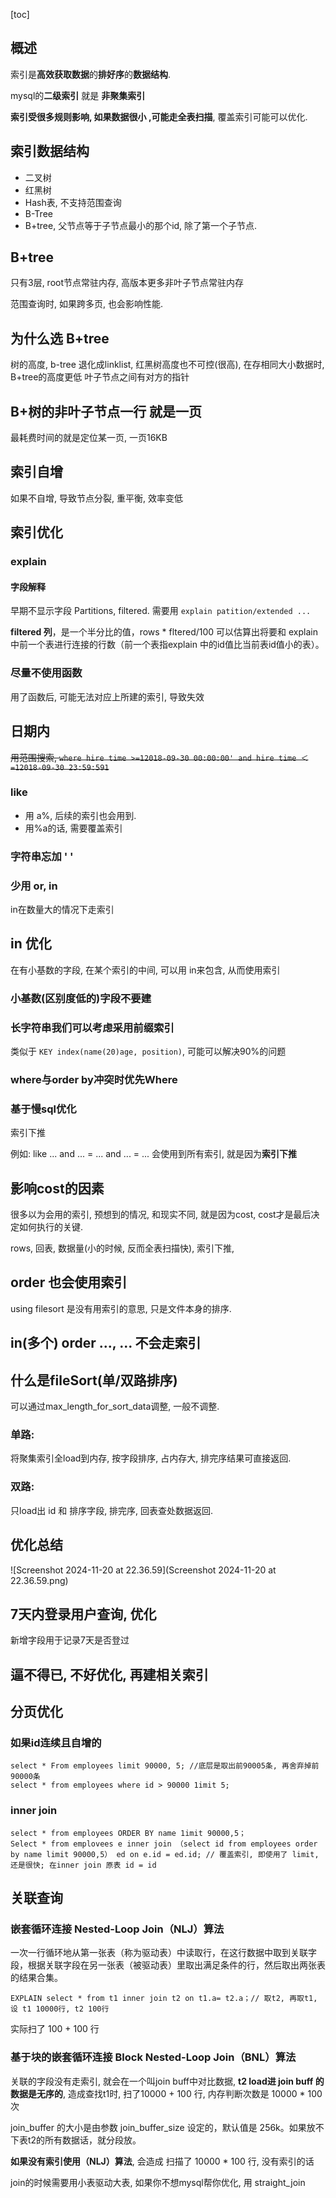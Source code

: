 [toc]

## 概述

索引是**高效获取数据**的**排好序**的**数据结构**.

mysql的**二级索引** 就是 **非聚集索引**

**索引受很多规则影响, 如果数据很小 ,可能走全表扫描**, 覆盖索引可能可以优化.

## 索引数据结构

- 二叉树
- 红黑树
- Hash表, 不支持范围查询
- B-Tree
- B+tree, 父节点等于子节点最小的那个id, 除了第一个子节点.

## B+tree

只有3层, root节点常驻内存, 高版本更多非叶子节点常驻内存

范围查询时, 如果跨多页, 也会影响性能.

## 为什么选 B+tree

树的高度, 
b-tree 退化成linklist, 红黑树高度也不可控(很高),
在存相同大小数据时, B+tree的高度更低
叶子节点之间有对方的指针



## B+树的非叶子节点一行 就是一页

最耗费时间的就是定位某一页, 一页16KB

## 索引自增

如果不自增, 导致节点分裂, 重平衡, 效率变低

## 索引优化



### explain

#### 字段解释

早期不显示字段 Partitions, filtered. 需要用 `explain patition/extended ...` 

**filtered 列**，是一个半分比的值，rows * fltered/100 可以估算出将要和 explain中前一个表进行连接的行数（前一个表指explain 中的id值比当前表id值小的表）。

### 尽量不使用函数

用了函数后, 可能无法对应上所建的索引, 导致失效

## 日期内

~~用范围搜索, `where hire time >=12018-09-30 00:00:00' and hire time ＜=12018-09-30 23:59:591`~~



### like

- 用 a%, 后续的索引也会用到.
- 用%a的话, 需要覆盖索引

### 字符串忘加 ' '

### 少用 or, in

in在数量大的情况下走索引

## in 优化

在有小基数的字段, 在某个索引的中间, 可以用 in来包含, 从而使用索引

### 小基数(区别度低的)字段不要建



### 长字符串我们可以考虑采用前缀索引

类似于 `KEY index(name(20)age, position)`, 可能可以解决90%的问题

### where与order by冲突时优先Where

### 基于慢sql优化





索引下推

例如: like ... and ... = ... and ... = ... 会使用到所有索引, 就是因为**索引下推**

## 影响cost的因素

很多以为会用的索引, 预想到的情况, 和现实不同, 就是因为cost, cost才是最后决定如何执行的关键.

rows, 回表, 数据量(小的时候, 反而全表扫描快), 索引下推, 



## order 也会使用索引

using filesort 是没有用索引的意思, 只是文件本身的排序.

## in(多个) order ..., ... 不会走索引



## 什么是fileSort(单/双路排序)

可以通过max_length_for_sort_data调整, 一般不调整.

### 单路: 

将聚集索引全load到内存, 按字段排序, 占内存大, 排完序结果可直接返回.

### 双路: 

只load出 id 和 排序字段, 排完序, 回表查处数据返回.







## 优化总结

![Screenshot 2024-11-20 at 22.36.59](Screenshot 2024-11-20 at 22.36.59.png)

## 7天内登录用户查询, 优化

新增字段用于记录7天是否登过



## 逼不得已, 不好优化, 再建相关索引



## 分页优化

### 如果id连续且自增的

``` 
select * From employees limit 90000, 5; //底层是取出前90005条, 再舍弃掉前90000条
select * from employees where id > 90000 1imit 5;
```

### inner join

```
select * from employees ORDER BY name 1imit 90000,5；
Select * from emplovees e inner join （select id from employees order by name limit 90000,5） ed on e.id = ed.id; // 覆盖索引, 即使用了 limit, 还是很快; 在inner join 原表 id = id
```



## 关联查询

### 嵌套循环连接 Nested-Loop Join（NLJ）算法

一次一行循环地从第一张表（称为驱动表）中读取行，在这行数据中取到关联字段，根据关联字段在另一张表（被驱动表）里取出满足条件的行，然后取出两张表的结果合集。

```
EXPLAIN select * from t1 inner join t2 on t1.a= t2.a；// 取t2, 再取t1, 设 t1 10000行, t2 100行
```

实际扫了 100 + 100 行

### 基于块的嵌套循环连接 Block Nested-Loop Join（BNL）算法

关联的字段没有走索引, 就会在一个叫join buff中对比数据, **t2 load进 join buff 的数据是无序的**, 造成查找t1时, 扫了10000 + 100 行, 内存判断次数是 10000 * 100 次

join_buffer 的大小是由参数 join_buffer_size 设定的，默认值是 256k。如果放不下表t2的所有数据话，就分段放。

**如果没有索引使用（NLJ）算法**, 会造成 扫描了  10000 * 100 行, 没有索引的话

join的时候需要用小表驱动大表, 
如果你不想mysql帮你优化, 用 straight_join
